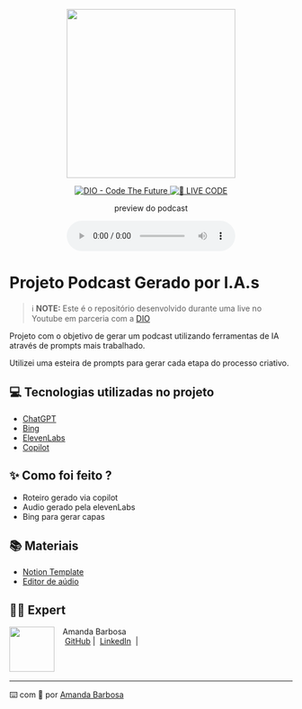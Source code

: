 <p align="center">
<img 
    src="https://github.com/AMD1989/prompts-for-podcast-generate-by-ia/tree/main/assets/cover.jpg"
    width="300"
/>
</p>

<p align="center">
<a href="https://dio.me/">
    <img 
        src="https://img.shields.io/badge/DIO-Code_The_Future-28DA77?logo=youtube" 
        alt="DIO - Code The Future">
</a>
<a href="https://dio.me/">
<img 
    src="https://img.shields.io/badge/🔴_LIVE_CODE-FF5E72" 
    alt="🔴 LIVE CODE">
</a>
</p>

<p align="center">
    preview do podcast
</p>

<div align="center">
    <audio src="output/ElevenLabs_2024-05-22T18_29_05_Charlotte_pre_s50_sb75_m1.MP3" controls title="Podcast"></audio>
</div>

# Projeto Podcast Gerado por I.A.s


 > ℹ️ **NOTE:** Este é o repositório desenvolvido durante uma live no Youtube em parceria com a [DIO](https://dio.me)

Projeto com o objetivo de gerar um podcast utilizando ferramentas de IA através de prompts mais trabalhado.

Utilizei uma esteira de prompts para gerar cada etapa do processo criativo.

## 💻 Tecnologias utilizadas no projeto

- [ChatGPT](https://chat.openai.com/) 
- [Bing](https://www.bing.com/)
- [ElevenLabs](https://beta.elevenlabs.io/)
- [Copilot](https://copilot.microsoft.com/)

## ✨ Como foi feito ?

- Roteiro gerado via copilot
- Audio gerado pela elevenLabs
- Bing para gerar capas

## 📚 Materiais

- [Notion Template](https://www.notion.so/PCL-Podcast-C-digo-Limpo-6578236263484cc1967f6a1b164a4999)
- [Editor de aúdio](https://elevenlabs.io/app/speech-synthesis)


## 👨‍💻 Expert

<p>
    <img 
      align=left 
      margin=10 
      width=80 
      src="https://avatars.githubusercontent.com/u/41959181?v=4"
    />
    <p>&nbsp&nbsp&nbspAmanda Barbosa<br>
    &nbsp&nbsp&nbsp
    <a href="https://github.com/AMD1989">
    GitHub</a>&nbsp;|&nbsp;
    <a href="https://www.linkedin.com/in/amanda-barbosa-6153171a4/">LinkedIn</a>
&nbsp;|&nbsp;</p>
</p>
<br/><br/>
<p>

---

⌨️ com 💜 por [Amanda Barbosa](https://github.com/AMD1989)
